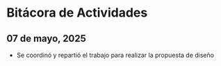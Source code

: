 # Bitácora de Actividades

## 07 de mayo, 2025

- Se coordinó y repartió el trabajo para realizar la propuesta de diseño
